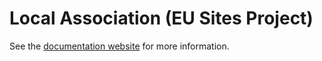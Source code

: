 # Local Association (EU Sites Project)

See the [documentation website](https://project.pages.drupalcode.org/la_eu) for more information.
